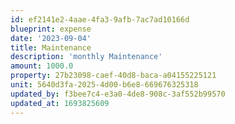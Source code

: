 ```yaml
---
id: ef2141e2-4aae-4fa3-9afb-7ac7ad10166d
blueprint: expense
date: '2023-09-04'
title: Maintenance
description: 'monthly Maintenance'
amount: 1000.0
property: 27b23098-caef-40d8-baca-a04155225121
unit: 5640d3fa-2025-4d00-b6e8-669676325318
updated_by: f3bee7c4-e3a0-4de8-908c-3af552b99570
updated_at: 1693825609
---
```

